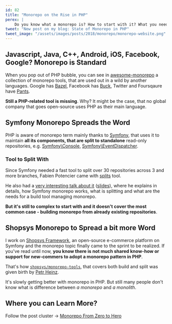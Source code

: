 ```yaml
---
id: 82
title: "Monorepo on the Rise in PHP"
perex: |
    Do you know what a monorepo is? How to start with it? What you need and do even other programming languages use it? And what about Facebook and Google think about it?
tweet: "New post on my blog: State of Monorepo in PHP"
tweet_image: "/assets/images/posts/2018/monorepo/monorepo-website.png"
---
```


## Javascript, Java, C++, Android, iOS, Facebook, Google? Monorepo is Standard

When you pop out of PHP bubble, you can see in [awesome-monorepo](https://github.com/korfuri/awesome-monorepo) a collection of monorepo tools, that are used out in a wild by another languages. Google has [Bazel](https://bazel.build), Facebook has [Buck](https://buckbuild.com), Twitter and Foursqaure have [Pants](https://www.pantsbuild.org).

**Still a PHP-related tool is missing**. Why? It might be the case, that no global company that goes open-source uses PHP as their main language.

## Symfony Monorepo Spreads the Word

PHP is aware of monorepo term mainly thanks to [Symfony](https://github.com/symfony/symfony), that uses it to maintain **all its components, that are split to standalone** read-only repositories, e.g. [Symfony\Console](https://github.com/symfony/console), [Symfony\EventDispatcher](https://github.com/symfony/event-dispatcher).

### Tool to Split With

Since Symfony needed a fast tool to split over 30 repositories across 3 and more branches, Fabien Potencier came with [splits](https://twitter.com/fabpot/status/739860138564149248?lang=en) tool.

He also had a [very interesting talk about it](https://www.youtube.com/watch?v=4w3-f6Xhvu8) ([slides](https://speakerdeck.com/fabpot/a-monorepo-vs-manyrepos)), where he explains in details, how Symfony monorepo works, what is splitting and what are the needs for a build tool managing monorepo.

**But it's still to complex to start with and it doesn't cover the most common case - building monorepo from already existing repositories**.

## Shopsys Monorepo to Spread a bit more Word

I work on [Shopsys Framework](https://www.shopsys.com), an open-source e-commerce platform on Symfony and the monorepo topic finally came to the sprint to be realized. If you've read until now, **you know there is not much shared know-how or support for new-commers to adopt a monorepo pattern in PHP**.

That's how [`shopsys/monorepo-tools`](https://github.com/shopsys/monorepo-tools), that covers both build and split was given birth by [Petr Heinz](https://github.com/PetrHeinz).

It's slowly getting better with monorepo in PHP. But still many people don't know what is difference between *a monorepo* and *a monolith*.

## Where you can Learn More?

Follow the post cluster → [Monorepo From Zero to Hero](/clusters/#monorepo-from-zero-to-hero)
